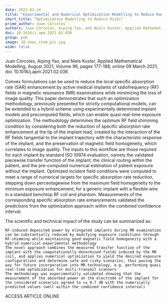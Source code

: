 ```yaml
---
date: 2021-03-24
title: "Experimental and Numerical Optimization Modelling to Reduce Radiofrequency-Induced Risks of Magnetic Resonance Examinations on Leaded Implants"
short_title: “Optimization Modelling to Reduce Risks”
prime_author: Juan Córcoles
authors: Juan Córcoles, Aiping Yao, and Niels Kuster, Applied Mathematical Modelling, August 2021, Volume 96, pages 177-188, online 09 March 2021
doi: 10.1016/j.apm.2021.02.036
group: pub
image: 10_news_item_pic.jpg
wide: false
---
```

Juan Córcoles, Aiping Yao, and Niels Kuster, Applied Mathematical Modelling, August 2021, Volume 96, pages 177-188, online 09 March 2021; doi: 10.1016/j.apm.2021.02.036

Convex formulations can be used to reduce the local speciﬁc absorption rate (SAR) enhancement by active medical implants of radiofrequency (RF) ﬁelds in magnetic resonance (MR) examinations while minimizing the loss of image quality. This paper demonstrates that such an optimization methodology, previously presented for strictly computational models, can be extended to a hybrid scheme using experimentally determined implant models and precomputed ﬁelds, which can enable quasi real-time exposure optimization. The methodology determines the optimum RF ﬁeld shimming condition by considering both the reduction of speciﬁc absorption rate enhancement at the tip of the implant lead, created by the interaction of the RF ﬁelds tangential to the implant trajectory with the characteristic response of the implant, and the preservation of magnetic ﬁeld homogeneity, which correlates to image quality. The inputs to this workﬂow are those required for each implant by standard ISO 10974 evaluation, namely the validated piecewise transfer function of the implant, the clinical routing within the patient, and the pre-computed numerical estimation of patient exposure without the implant. Optimized incident ﬁeld conditions were computed to meet a range of numerical targets for speciﬁc absorption rate reduction, stepping down percentagewise from the maximum ﬁeld homogeneity to the minimum exposure enhancement, for a generic implant with a ﬂexible wire in a standard benchtop RF coil and phantom. Measurements of the corresponding speciﬁc absorption rate enhancements validated the predictions from the optimization approach within the combined conﬁdence interval.

The scientific and technical impact of the study can be summarized as:

    RF-induced deposited power by elongated implants during MR examination can be substantially reduced by modifying exposure conditions through RF-shimming while maintaining good magnetic field homogeneity with a hybrid numerical-experimental methodology
    The novel approach combines the measured transfer function of the implant with the computationally determined fields induced by the MR coil, and applies numerical optimization to yield the desired exposure configurations and determine safe and risky scenarios, thus paving the way for future incorporation into MR technology, e.g. performing quasi real-time optimization for multi-transmit scanners
    The methodology was experimentally validated showing that the measurement of the absorbed power at the electrode of the implant for the considered scenarios agreed to <± 0.7 dB with the numerically predicted values (well within the combined confidence interval)

ACCESS ARTICLE ONLINE
